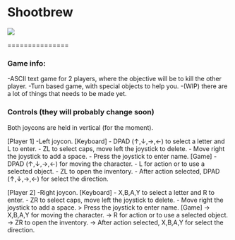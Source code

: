 Shootbrew
===============

![](https://github.com/R1ckyman/homebrew-shoot/blob/master/res/Shootbrew_WIP.png)

===============
### Game info:

-ASCII text game for 2 players, where the objective will be to kill the other player.
-Turn based game, with special objects to help you.
-(WIP) there are a lot of things that needs to be made yet.

### Controls (they will probably change soon)

Both joycons are held in vertical (for the moment).

[Player 1]
  -Left joycon.
  [Keyboard]
    - DPAD (↑,↓,→,←) to select a letter and L to enter.
    - ZL to select caps, move left the joystick to delete.
    - Move right the joystick to add a space.
    - Press the joystick to enter name.
  [Game]
    - DPAD (↑,↓,→,←) for moving the character.
    - L for action or to use a selected object.
    - ZL to open the inventory.
    - After action selected, DPAD (↑,↓,→,←) for select the direction.

[Player 2]
  -Right joycon.
  [Keyboard]
    - X,B,A,Y to select a letter and R to enter.
    - ZR to select caps, move left the joystick to delete.
    - Move right the joystick to add a space.
    > Press the joystick to enter name.
  [Game]
    -> X,B,A,Y for moving the character.
    -> R for action or to use a selected object.
    -> ZR to open the inventory.
    -> After action selected, X,B,A,Y for select the direction.
